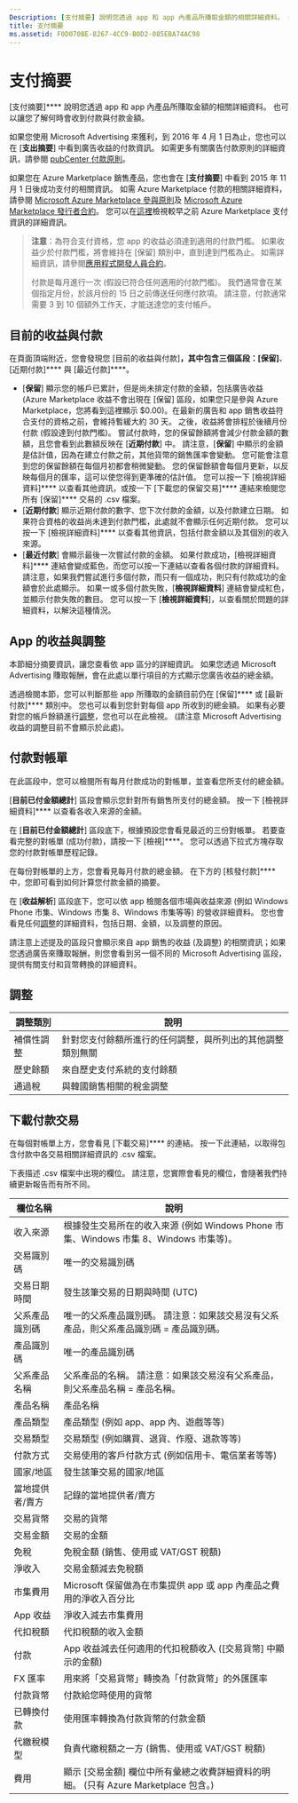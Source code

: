 ```yaml
---
Description: [支付摘要] 說明您透過 app 和 app 內產品所賺取金額的相關詳細資料。 也可以讓您了解何時會收到付款與付款金額。
title: 支付摘要
ms.assetid: F0D070BE-8267-4CC9-B0D2-085EBA74AC98
---
```


# 支付摘要


[支付摘要]**** 說明您透過 app 和 app 內產品所賺取金額的相關詳細資料。 也可以讓您了解何時會收到付款與付款金額。

如果您使用 Microsoft Advertising 來獲利，到 2016 年 4 月 1 日為止，您也可以在 [**支出摘要**] 中看到廣告收益的付款資訊。 如需更多有關廣告付款原則的詳細資訊，請參閱 [pubCenter 付款原則](http://go.microsoft.com/fwlink/p/?LinkID=624469)。

如果您在 Azure Marketplace 銷售產品，您也會在 [**支付摘要**] 中看到 2015 年 11 月 1 日後成功支付的相關資訊。 如需 Azure Marketplace 付款的相關詳細資料，請參閱 [Microsoft Azure Marketplace 參與原則](http://go.microsoft.com/fwlink/p/?LinkId=722436)及 [Microsoft Azure Marketplace 發行者合約](http://go.microsoft.com/fwlink/p/?LinkID=699560 )。 您可以在[這裡](http://go.microsoft.com/fwlink/p/?LinkID=722439)檢視較早之前 Azure Marketplace 支付資訊的詳細資訊。

> **注意**：為符合支付資格，您 app 的收益必須達到適用的付款門檻。 如果收益少於付款門檻，將會維持在 [保留] 類別中，直到達到門檻為止。 如需詳細資訊，請參閱[應用程式開發人員合約](https://msdn.microsoft.com/library/windows/apps/hh694058)。
>
> 付款是每月進行一次 (假設已符合任何適用的付款門檻)。 我們通常會在某個指定月份，於該月份的 15 日之前傳送任何應付款項。 請注意，付款通常需要 3 到 10 個額外工作天，才能送達您的支付帳戶。

## 目前的收益與付款


在頁面頂端附近，您會發現您 [目前的收益與付款]****，其中包含三個區段：[保留]****、[近期付款]**** 與 [最近付款]****。

-   [**保留**] 顯示您的帳戶已累計，但是尚未排定付款的金額，包括廣告收益 (Azure Marketplace 收益不會出現在 [保留] 區段，如果您只是參與 Azure Marketplace，您將看到這裡顯示 $0.00)。在最新的廣告和 app 銷售收益符合支付的資格之前，會維持暫緩大約 30 天。 之後，收益將會排程於後續月份付款 (假設達到付款門檻)。 嘗試付款時，您的保留餘額將會減少付款金額的數額，且您會看到此數額反映在 [**近期付款**] 中。 請注意，[**保留**] 中顯示的金額是估計值，因為在建立付款之前，其他貨幣的銷售匯率會變動。 您可能會注意到您的保留餘額在每個月初都會稍微變動。 您的保留餘額會每個月更新，以反映每個月的匯率，這可以使您得到更準確的估計值。 您可以按一下 [檢視詳細資料]**** 以查看其他資訊，或按一下 [下載您的保留交易]**** 連結來檢閱您所有 [保留]**** 交易的 .csv 檔案。
-   [**近期付款**] 顯示近期付款的數字、您下次付款的金額，以及付款建立日期。 如果符合資格的收益尚未達到付款門檻，此處就不會顯示任何近期付款。 您可以按一下 [檢視詳細資料]**** 以查看其他資訊，包括付款金額以及其個別的收入來源。
-   [**最近付款**] 會顯示最後一次嘗試付款的金額。 如果付款成功，[檢視詳細資料]**** 連結會變成藍色，而您可以按一下連結以查看各個付款的詳細資料。 請注意，如果我們嘗試進行多個付款，而只有一個成功，則只有付款成功的金額會於此處顯示。 如果一或多個付款失敗，[**檢視詳細資料**] 連結會變成紅色，並顯示付款失敗的數目。 您可以按一下 [**檢視詳細資料**]，以查看關於問題的詳細資料，以解決這種情況。

## App 的收益與調整


本節細分摘要資訊，讓您查看依 app 區分的詳細資訊。 如果您透過 Microsoft Advertising 賺取報酬，會在此處以單行項目的方式顯示您廣告收益的總金額。

透過檢閱本節，您可以判斷那些 app 所賺取的金額目前仍在 [保留]**** 或 [最新付款]**** 類別中。 您也可以看到您針對每個 app 所收到的總金額。 如果有必要對您的帳戶餘額進行[調整](#proceeds-by-app-and-adjustments)，您也可以在此檢視。 (請注意 Microsoft Advertising 收益的調整目前不會顯示於此處)。

## 付款對帳單


在此區段中，您可以檢閱所有每月付款成功的對帳單，並查看您所支付的總金額。

[**目前已付金額總計**] 區段會顯示您針對所有銷售所支付的總金額。 按一下 [檢視詳細資料]**** 以查看各收入來源的金額。

在 [**目前已付金額總計**] 區段底下，根據預設您會看見最近的三份對帳單。 若要查看完整的對帳單 (成功付款)，請按一下 [檢視]****。 您可以透過下拉式方塊存取您的付款對帳單歷程記錄。

在每份對帳單的上方，您會看見每月付款的總金額。 在下方的 [核發付款]**** 中，您即可看到如何計算您付款金額的摘要。

在 [**收益解析**] 區段底下，您可以依 app 檢閱各個市場與收益來源 (例如 Windows Phone 市集、Windows 市集 8、Windows 市集等等) 的營收詳細資料。 您也會看見任何[調整](#proceeds-by-app-and-adjustments)的詳細資料，包括日期、金額，以及調整的原因。

請注意上述提及的區段只會顯示來自 app 銷售的收益 (及調整) 的相關資訊；如果您透過廣告來賺取報酬，則您會看到另一個不同的 Microsoft Advertising 區段，提供有關支付和貨幣轉換的詳細資料。

## 調整


| 調整類別     | 說明                                                                                                |
|-------------------------|------------------------------------------------------------------------------------------------------------|
| 補償性調整 | 針對您支付餘額所進行的任何調整，與所列出的其他調整類別無關 |
| 歷史餘額        | 來自歷史支付系統的支付餘額                                                             |
| 通過稅              | 與韓國銷售相關的稅金調整                                                                   |

 

## 下載付款交易


在每個對帳單上方，您會看見 [下載交易]**** 的連結。 按一下此連結，以取得包含付款中各交易相關詳細資訊的 .csv 檔案。

下表描述 .csv 檔案中出現的欄位。 請注意，您實際會看見的欄位，會隨著我們持續更新報告而有所不同。

| 欄位名稱              | 說明                                                                                                                              |
|-------------------------|------------------------------------------------------------------------------------------------------------------------------------------|
| 收入來源          | 根據發生交易所在的收入來源 (例如 Windows Phone 市集、Windows 市集 8、Windows 市集等)。  |
| 交易識別碼          | 唯一的交易識別碼                                                                                                            |
| 交易日期時間   | 發生該筆交易的日期與時間 (UTC)                                                                                         |
| 父系產品識別碼       | 唯一的父系產品識別碼。 請注意：如果該交易沒有父系產品，則父系產品識別碼 = 產品識別碼。 |
| 產品識別碼              | 唯一的產品識別碼                                                                                                                |
| 父系產品名稱     | 父系產品的名稱。 請注意：如果該交易沒有父系產品，則父系產品名稱 = 產品名稱。   |
| 產品名稱            | 產品名稱                                                                                                                      |
| 產品類型            | 產品類型 (例如 app、app 內、遊戲等等)                                                                                        |
| 交易類型        | 交易類型 (例如購買、退貨、作廢、退款等等)                                                               |
| 付款方式          | 交易使用的客戶付款方式 (例如信用卡、電信業者等等)                                        |
| 國家/地區        | 發生該筆交易的國家/地區                                                                                            |
| 當地提供者/賣方 | 記錄的當地提供者/賣方                                                                                                          |
| 交易貨幣    | 交易的貨幣                                                                                                              |
| 交易金額      | 交易的金額                                                                                                                |
| 免稅            | 免稅金額 (銷售、使用或 VAT/GST 稅額)                                                                                    |
| 淨收入            | 交易金額減去免稅額                                                                                                     |
| 市集費用               | Microsoft 保留做為在市集提供 app 或 app 內產品之費用的淨收入百分比                |
| App 收益            | 淨收入減去市集費用                                                                                                         |
| 代扣稅額          | 代扣稅額的收入金額                                                                                                            |
| 付款                 | App 收益減去任何適用的代扣稅額收入 ([交易貨幣] 中顯示的金額)                                           |
| FX 匯率                 | 用來將「交易貨幣」轉換為「付款貨幣」的外匯匯率                                                           |
| 付款貨幣        | 付款給您時使用的貨幣                                                                                                         |
| 已轉換付款       | 使用匯率轉換為付款貨幣的付款金額                                                                           |
| 代繳稅模型         | 負責代繳稅額之一方 (銷售、使用或 VAT/GST 稅額)                                                                     |
| 費用                 | 顯示 [交易金額] 欄位中所有彙總之收費詳細資料的明細。 (只有 Azure Marketplace 包含。)          |

 

 

 






<!--HONumber=Mar16_HO1-->


